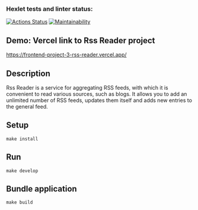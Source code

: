 ### Hexlet tests and linter status:
[![Actions Status](https://github.com/MikRyam/frontend-project-11/workflows/hexlet-check/badge.svg)](https://github.com/MikRyam/frontend-project-11/actions)
[![Maintainability](https://api.codeclimate.com/v1/badges/505f46a84e4e3bdc5e73/maintainability)](https://codeclimate.com/github/MikRyam/frontend-project-11/maintainability)


## Demo: Vercel link to Rss Reader project

https://frontend-project-3-rss-reader.vercel.app/

## Description

Rss Reader is a service for aggregating RSS feeds, with which it is convenient to read various sources, such as blogs. It allows you to add an unlimited number of RSS feeds, updates them itself and adds new entries to the general feed.

## Setup

```make install```

## Run

```make develop```

## Bundle application

```make build```
